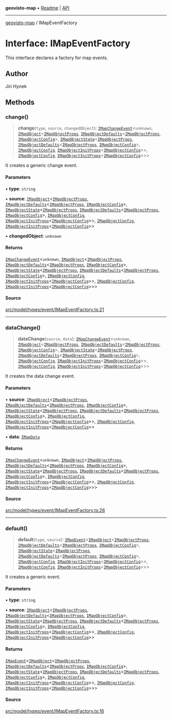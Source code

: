 **geovisto-map** • [Readme](../README.md) \| [API](../globals.md)

***

[geovisto-map](../README.md) / IMapEventFactory

# Interface: IMapEventFactory

This interface declares a factory for map events.

## Author

Jiri Hynek

## Methods

### change()

> **change**(`type`, `source`, `changedObject`): [`IMapChangeEvent`](IMapChangeEvent.md)\<`unknown`, [`IMapObject`](IMapObject.md)\<[`IMapObjectProps`](../type-aliases/IMapObjectProps.md), [`IMapObjectDefaults`](IMapObjectDefaults.md)\<[`IMapObjectProps`](../type-aliases/IMapObjectProps.md), [`IMapObjectConfig`](../type-aliases/IMapObjectConfig.md)\>, [`IMapObjectState`](IMapObjectState.md)\<[`IMapObjectProps`](../type-aliases/IMapObjectProps.md), [`IMapObjectDefaults`](IMapObjectDefaults.md)\<[`IMapObjectProps`](../type-aliases/IMapObjectProps.md), [`IMapObjectConfig`](../type-aliases/IMapObjectConfig.md)\>, [`IMapObjectConfig`](../type-aliases/IMapObjectConfig.md), [`IMapObjectInitProps`](../type-aliases/IMapObjectInitProps.md)\<[`IMapObjectConfig`](../type-aliases/IMapObjectConfig.md)\>\>, [`IMapObjectConfig`](../type-aliases/IMapObjectConfig.md), [`IMapObjectInitProps`](../type-aliases/IMapObjectInitProps.md)\<[`IMapObjectConfig`](../type-aliases/IMapObjectConfig.md)\>\>\>

It creates a generic change event.

#### Parameters

• **type**: `string`

• **source**: [`IMapObject`](IMapObject.md)\<[`IMapObjectProps`](../type-aliases/IMapObjectProps.md), [`IMapObjectDefaults`](IMapObjectDefaults.md)\<[`IMapObjectProps`](../type-aliases/IMapObjectProps.md), [`IMapObjectConfig`](../type-aliases/IMapObjectConfig.md)\>, [`IMapObjectState`](IMapObjectState.md)\<[`IMapObjectProps`](../type-aliases/IMapObjectProps.md), [`IMapObjectDefaults`](IMapObjectDefaults.md)\<[`IMapObjectProps`](../type-aliases/IMapObjectProps.md), [`IMapObjectConfig`](../type-aliases/IMapObjectConfig.md)\>, [`IMapObjectConfig`](../type-aliases/IMapObjectConfig.md), [`IMapObjectInitProps`](../type-aliases/IMapObjectInitProps.md)\<[`IMapObjectConfig`](../type-aliases/IMapObjectConfig.md)\>\>, [`IMapObjectConfig`](../type-aliases/IMapObjectConfig.md), [`IMapObjectInitProps`](../type-aliases/IMapObjectInitProps.md)\<[`IMapObjectConfig`](../type-aliases/IMapObjectConfig.md)\>\>

• **changedObject**: `unknown`

#### Returns

[`IMapChangeEvent`](IMapChangeEvent.md)\<`unknown`, [`IMapObject`](IMapObject.md)\<[`IMapObjectProps`](../type-aliases/IMapObjectProps.md), [`IMapObjectDefaults`](IMapObjectDefaults.md)\<[`IMapObjectProps`](../type-aliases/IMapObjectProps.md), [`IMapObjectConfig`](../type-aliases/IMapObjectConfig.md)\>, [`IMapObjectState`](IMapObjectState.md)\<[`IMapObjectProps`](../type-aliases/IMapObjectProps.md), [`IMapObjectDefaults`](IMapObjectDefaults.md)\<[`IMapObjectProps`](../type-aliases/IMapObjectProps.md), [`IMapObjectConfig`](../type-aliases/IMapObjectConfig.md)\>, [`IMapObjectConfig`](../type-aliases/IMapObjectConfig.md), [`IMapObjectInitProps`](../type-aliases/IMapObjectInitProps.md)\<[`IMapObjectConfig`](../type-aliases/IMapObjectConfig.md)\>\>, [`IMapObjectConfig`](../type-aliases/IMapObjectConfig.md), [`IMapObjectInitProps`](../type-aliases/IMapObjectInitProps.md)\<[`IMapObjectConfig`](../type-aliases/IMapObjectConfig.md)\>\>\>

#### Source

[src/model/types/event/IMapEventFactory.ts:21](https://github.com/geovisto/geovisto-map/blob/e22d774889dbc28cc1ec62933ecf6bab6690f172/src/model/types/event/IMapEventFactory.ts#L21)

***

### dataChange()

> **dataChange**(`source`, `data`): [`IMapChangeEvent`](IMapChangeEvent.md)\<`unknown`, [`IMapObject`](IMapObject.md)\<[`IMapObjectProps`](../type-aliases/IMapObjectProps.md), [`IMapObjectDefaults`](IMapObjectDefaults.md)\<[`IMapObjectProps`](../type-aliases/IMapObjectProps.md), [`IMapObjectConfig`](../type-aliases/IMapObjectConfig.md)\>, [`IMapObjectState`](IMapObjectState.md)\<[`IMapObjectProps`](../type-aliases/IMapObjectProps.md), [`IMapObjectDefaults`](IMapObjectDefaults.md)\<[`IMapObjectProps`](../type-aliases/IMapObjectProps.md), [`IMapObjectConfig`](../type-aliases/IMapObjectConfig.md)\>, [`IMapObjectConfig`](../type-aliases/IMapObjectConfig.md), [`IMapObjectInitProps`](../type-aliases/IMapObjectInitProps.md)\<[`IMapObjectConfig`](../type-aliases/IMapObjectConfig.md)\>\>, [`IMapObjectConfig`](../type-aliases/IMapObjectConfig.md), [`IMapObjectInitProps`](../type-aliases/IMapObjectInitProps.md)\<[`IMapObjectConfig`](../type-aliases/IMapObjectConfig.md)\>\>\>

It creates the data change event.

#### Parameters

• **source**: [`IMapObject`](IMapObject.md)\<[`IMapObjectProps`](../type-aliases/IMapObjectProps.md), [`IMapObjectDefaults`](IMapObjectDefaults.md)\<[`IMapObjectProps`](../type-aliases/IMapObjectProps.md), [`IMapObjectConfig`](../type-aliases/IMapObjectConfig.md)\>, [`IMapObjectState`](IMapObjectState.md)\<[`IMapObjectProps`](../type-aliases/IMapObjectProps.md), [`IMapObjectDefaults`](IMapObjectDefaults.md)\<[`IMapObjectProps`](../type-aliases/IMapObjectProps.md), [`IMapObjectConfig`](../type-aliases/IMapObjectConfig.md)\>, [`IMapObjectConfig`](../type-aliases/IMapObjectConfig.md), [`IMapObjectInitProps`](../type-aliases/IMapObjectInitProps.md)\<[`IMapObjectConfig`](../type-aliases/IMapObjectConfig.md)\>\>, [`IMapObjectConfig`](../type-aliases/IMapObjectConfig.md), [`IMapObjectInitProps`](../type-aliases/IMapObjectInitProps.md)\<[`IMapObjectConfig`](../type-aliases/IMapObjectConfig.md)\>\>

• **data**: [`IMapData`](../type-aliases/IMapData.md)

#### Returns

[`IMapChangeEvent`](IMapChangeEvent.md)\<`unknown`, [`IMapObject`](IMapObject.md)\<[`IMapObjectProps`](../type-aliases/IMapObjectProps.md), [`IMapObjectDefaults`](IMapObjectDefaults.md)\<[`IMapObjectProps`](../type-aliases/IMapObjectProps.md), [`IMapObjectConfig`](../type-aliases/IMapObjectConfig.md)\>, [`IMapObjectState`](IMapObjectState.md)\<[`IMapObjectProps`](../type-aliases/IMapObjectProps.md), [`IMapObjectDefaults`](IMapObjectDefaults.md)\<[`IMapObjectProps`](../type-aliases/IMapObjectProps.md), [`IMapObjectConfig`](../type-aliases/IMapObjectConfig.md)\>, [`IMapObjectConfig`](../type-aliases/IMapObjectConfig.md), [`IMapObjectInitProps`](../type-aliases/IMapObjectInitProps.md)\<[`IMapObjectConfig`](../type-aliases/IMapObjectConfig.md)\>\>, [`IMapObjectConfig`](../type-aliases/IMapObjectConfig.md), [`IMapObjectInitProps`](../type-aliases/IMapObjectInitProps.md)\<[`IMapObjectConfig`](../type-aliases/IMapObjectConfig.md)\>\>\>

#### Source

[src/model/types/event/IMapEventFactory.ts:26](https://github.com/geovisto/geovisto-map/blob/e22d774889dbc28cc1ec62933ecf6bab6690f172/src/model/types/event/IMapEventFactory.ts#L26)

***

### default()

> **default**(`type`, `source`): [`IMapEvent`](IMapEvent.md)\<[`IMapObject`](IMapObject.md)\<[`IMapObjectProps`](../type-aliases/IMapObjectProps.md), [`IMapObjectDefaults`](IMapObjectDefaults.md)\<[`IMapObjectProps`](../type-aliases/IMapObjectProps.md), [`IMapObjectConfig`](../type-aliases/IMapObjectConfig.md)\>, [`IMapObjectState`](IMapObjectState.md)\<[`IMapObjectProps`](../type-aliases/IMapObjectProps.md), [`IMapObjectDefaults`](IMapObjectDefaults.md)\<[`IMapObjectProps`](../type-aliases/IMapObjectProps.md), [`IMapObjectConfig`](../type-aliases/IMapObjectConfig.md)\>, [`IMapObjectConfig`](../type-aliases/IMapObjectConfig.md), [`IMapObjectInitProps`](../type-aliases/IMapObjectInitProps.md)\<[`IMapObjectConfig`](../type-aliases/IMapObjectConfig.md)\>\>, [`IMapObjectConfig`](../type-aliases/IMapObjectConfig.md), [`IMapObjectInitProps`](../type-aliases/IMapObjectInitProps.md)\<[`IMapObjectConfig`](../type-aliases/IMapObjectConfig.md)\>\>\>

It creates a generic event.

#### Parameters

• **type**: `string`

• **source**: [`IMapObject`](IMapObject.md)\<[`IMapObjectProps`](../type-aliases/IMapObjectProps.md), [`IMapObjectDefaults`](IMapObjectDefaults.md)\<[`IMapObjectProps`](../type-aliases/IMapObjectProps.md), [`IMapObjectConfig`](../type-aliases/IMapObjectConfig.md)\>, [`IMapObjectState`](IMapObjectState.md)\<[`IMapObjectProps`](../type-aliases/IMapObjectProps.md), [`IMapObjectDefaults`](IMapObjectDefaults.md)\<[`IMapObjectProps`](../type-aliases/IMapObjectProps.md), [`IMapObjectConfig`](../type-aliases/IMapObjectConfig.md)\>, [`IMapObjectConfig`](../type-aliases/IMapObjectConfig.md), [`IMapObjectInitProps`](../type-aliases/IMapObjectInitProps.md)\<[`IMapObjectConfig`](../type-aliases/IMapObjectConfig.md)\>\>, [`IMapObjectConfig`](../type-aliases/IMapObjectConfig.md), [`IMapObjectInitProps`](../type-aliases/IMapObjectInitProps.md)\<[`IMapObjectConfig`](../type-aliases/IMapObjectConfig.md)\>\>

#### Returns

[`IMapEvent`](IMapEvent.md)\<[`IMapObject`](IMapObject.md)\<[`IMapObjectProps`](../type-aliases/IMapObjectProps.md), [`IMapObjectDefaults`](IMapObjectDefaults.md)\<[`IMapObjectProps`](../type-aliases/IMapObjectProps.md), [`IMapObjectConfig`](../type-aliases/IMapObjectConfig.md)\>, [`IMapObjectState`](IMapObjectState.md)\<[`IMapObjectProps`](../type-aliases/IMapObjectProps.md), [`IMapObjectDefaults`](IMapObjectDefaults.md)\<[`IMapObjectProps`](../type-aliases/IMapObjectProps.md), [`IMapObjectConfig`](../type-aliases/IMapObjectConfig.md)\>, [`IMapObjectConfig`](../type-aliases/IMapObjectConfig.md), [`IMapObjectInitProps`](../type-aliases/IMapObjectInitProps.md)\<[`IMapObjectConfig`](../type-aliases/IMapObjectConfig.md)\>\>, [`IMapObjectConfig`](../type-aliases/IMapObjectConfig.md), [`IMapObjectInitProps`](../type-aliases/IMapObjectInitProps.md)\<[`IMapObjectConfig`](../type-aliases/IMapObjectConfig.md)\>\>\>

#### Source

[src/model/types/event/IMapEventFactory.ts:16](https://github.com/geovisto/geovisto-map/blob/e22d774889dbc28cc1ec62933ecf6bab6690f172/src/model/types/event/IMapEventFactory.ts#L16)
